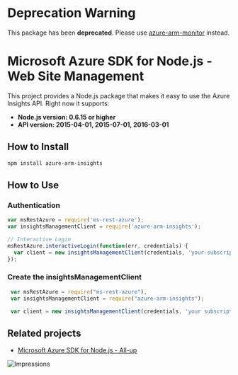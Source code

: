 # Deprecation Warning

This package has been **deprecated**. Please use [azure-arm-monitor](https://www.npmjs.com/package/azure-arm-monitor) instead.

# Microsoft Azure SDK for Node.js - Web Site Management

This project provides a Node.js package that makes it easy to use the Azure Insights API. Right now it supports:
- **Node.js version: 0.6.15 or higher**
- **API version: 2015-04-01, 2015-07-01, 2016-03-01**

## How to Install

```bash
npm install azure-arm-insights
```

## How to Use

### Authentication

 ```javascript
 var msRestAzure = require('ms-rest-azure');
 var insightsManagementClient = require('azure-arm-insights');
 
 // Interactive Login
 msRestAzure.interactiveLogin(function(err, credentials) {
   var client = new insightsManagementClient(credentials, 'your-subscription-id');
 });
 ```

### Create the insightsManagementClient

```javascript
 var msRestAzure = require("ms-rest-azure"),
 var insightsManagementClient = require("azure-arm-insights");

 var client = new insightsManagementClient(credentials, 'your subscription id');
```

## Related projects

- [Microsoft Azure SDK for Node.js - All-up](https://github.com/WindowsAzure/azure-sdk-for-node)


![Impressions](https://azure-sdk-impressions.azurewebsites.net/api/impressions/azure-sdk-for-node%2Flib%2Fservices%2FinsightsManagement%2FREADME.png)
